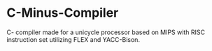 # C-Minus-Compiler
C- compiler made for a unicycle processor based on MIPS with RISC instruction set utilizing FLEX and YACC-Bison.
